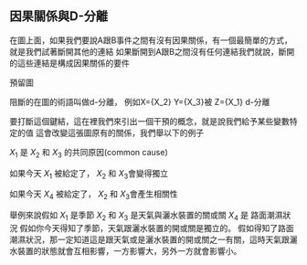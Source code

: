 ## 因果關係與D-分離
在圖上面，如果我們要說A跟B事件之間有沒有因果關係，有一個最簡單的方式，就是我們試著斷開其他的連結
如果斷開到A跟B之間沒有任何連結我們就說，斷開的這些連結是構成因果關係的要件

預留圖

阻斷的在圖的術語叫做d-分離，
例如X={X_2} Y={X_3}被 Z={X_1} d-分離

要打斷這個鍵結，這在裡我們來引出一個干預的概念，就是說我們給予某些變數特定的值
這會改變這張圖原有的關係，我們舉以下的例子

$X_1$ 是 $X_2$ 和 $X_3$ 的共同原因(common cause)

如果今天 $X_1$ 被給定了， $X_2$ 和 $X_3$會變得獨立

如果今天 $X_4$ 被給定了， $X_2$ 和 $X_3$會產生相關性

舉例來說假如 $X_1$ 是季節
$X_2$ 和 $X_3$ 是天氣與灑水裝置的關或關
$X_4$ 是 路面潮濕狀況
假如你今天得知了季節，天氣跟灑水裝置的開或關是獨立的。
假如得知了路面潮濕狀況，那一定知道這是跟天氣或是灑水裝置的開或關之一有關，這時天氣跟灑水裝置的狀態就會互相影響，一方影響大，另外一方就會影響小。
